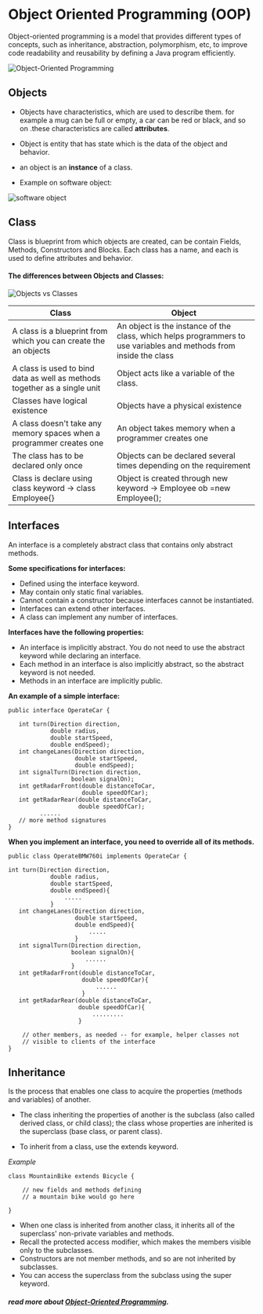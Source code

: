 # Object Oriented Programming (OOP)
Object-oriented programming is a model that provides different types of concepts, such as inheritance, abstraction, polymorphism, etc,  to improve code readability and reusability by defining a Java program efficiently.

![Object-Oriented Programming](https://static.javatpoint.com/difference/images/procedural-programming-vs-object-oriented-programming.png)


## Objects 
* Objects have  characteristics, which are used to describe them.
 for example a mug can be full or empty, a car can be red or black, and so on .these  characteristics are called **attributes**.

* Object is  entity that has state which is the data of the object and behavior.
* an object is an **instance** of a class.
* Example on software object:

![software object](https://docs.oracle.com/javase/tutorial/figures/java/concepts-object.gif)

## Class 
Class is blueprint from which objects are created, can be contain Fields, Methods, Constructors and Blocks.
Each class has a name, and each is used to define attributes and behavior.

#### The differences between Objects and Classes:

![Objects vs Classes](https://media.geeksforgeeks.org/wp-content/uploads/Screenshot-from-2018-08-27-10-39-14-1.png)

Class	| Object
--------|--------
A class is a blueprint from which you can create the an objects |An object is the instance of the class, which helps programmers to use variables and methods from inside the class
A class is used to bind data as well as methods together as a single unit |	Object acts like a variable of the class.
Classes have logical existence | 	Objects have a physical existence
A class doesn't take any memory spaces when a programmer creates one |	An object takes memory when a programmer creates one
The class has to be declared only once |	Objects can be declared several times depending on the requirement
Class is declare using class keyword -> class Employee{}|Object is created through new keyword -> Employee ob =new Employee();

## Interfaces
An interface is a completely abstract class that contains only abstract methods.


**Some specifications for interfaces:**

- Defined using the interface keyword.
- May contain only static final variables.
- Cannot contain a constructor because interfaces cannot be instantiated.
- Interfaces can extend other interfaces.
- A class can implement any number of interfaces.

**Interfaces have the following properties:**
- An interface is implicitly abstract. You do not need to use the abstract keyword while declaring an interface.
- Each method in an interface is also implicitly abstract, so the abstract keyword is not needed.
- Methods in an interface are implicitly public.

**An example of a simple interface:**

```
public interface OperateCar {

   int turn(Direction direction,
            double radius,
            double startSpeed,
            double endSpeed);
   int changeLanes(Direction direction,
                   double startSpeed,
                   double endSpeed);
   int signalTurn(Direction direction,
                  boolean signalOn);
   int getRadarFront(double distanceToCar,
                     double speedOfCar);
   int getRadarRear(double distanceToCar,
                    double speedOfCar);
         ......
   // more method signatures
}
```
**When you implement an interface, you need to override all of its methods.**

```
public class OperateBMW760i implements OperateCar {

int turn(Direction direction,
            double radius,
            double startSpeed,
            double endSpeed){
                .....
            }
   int changeLanes(Direction direction,
                   double startSpeed,
                   double endSpeed){
                       .....
                   }
   int signalTurn(Direction direction,
                  boolean signalOn){
                      ......
                  }
   int getRadarFront(double distanceToCar,
                     double speedOfCar){
                         ......
                     }
   int getRadarRear(double distanceToCar,
                    double speedOfCar){
                        .........
                    }

    // other members, as needed -- for example, helper classes not 
    // visible to clients of the interface
}
```

## Inheritance
Is the process that enables one class to acquire the properties (methods and variables) of another. 

* The class inheriting the properties of another is the subclass (also called derived class, or child class); the class whose properties are inherited is the superclass (base class, or parent class).

* To inherit from a class, use the extends keyword.

*Example*

```
class MountainBike extends Bicycle {

    // new fields and methods defining 
    // a mountain bike would go here

}
```

* When one class is inherited from another class, it inherits all of the superclass' non-private variables and methods.
* Recall the protected access modifier, which makes the members visible only to the subclasses.
* Constructors are not member methods, and so are not inherited by subclasses.
* You can access the superclass from the subclass using the super keyword.

##### read more about [ Object-Oriented Programming](https://docs.oracle.com/javase/tutorial/java/concepts/).





